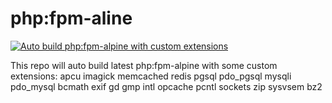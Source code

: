 # php:fpm-aline

[![Auto build php:fpm-alpine with custom extensions](https://github.com/whosneo/php/actions/workflows/build.yml/badge.svg)](https://github.com/whosneo/php/actions/workflows/build.yml)

This repo will auto build latest php:fpm-alpine with some custom extensions:
apcu imagick memcached redis pgsql pdo_pgsql mysqli pdo_mysql bcmath exif gd gmp intl opcache pcntl sockets zip sysvsem bz2
